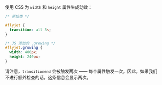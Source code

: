 
使用 CSS 为 `width` 和 `height` 属性生成动效：
```css
/* 原始类 */

#flyjet {
  transition: all 3s;
}

/* JS 添加的 .growing */
#flyjet.growing {
  width: 400px;
  height: 240px;
}
```

请注意，`transitionend` 会被触发两次 —— 每个属性触发一次。因此，如果我们不进行额外检查的话，这条信息会显示两次。
